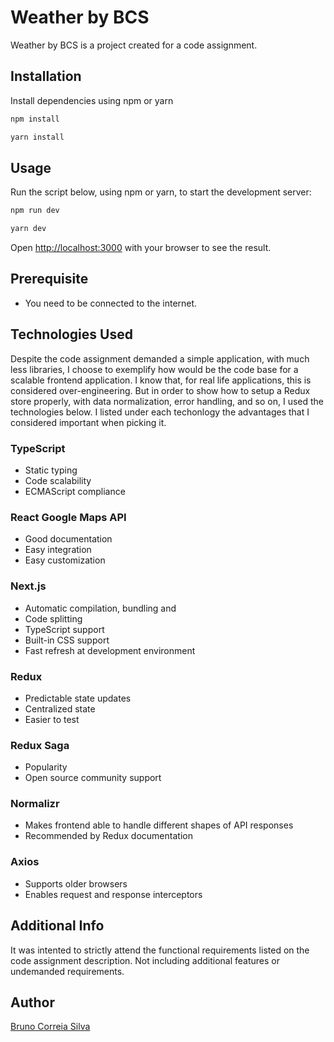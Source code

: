 # Weather by BCS

Weather by BCS is a project created for a code assignment.

## Installation

Install dependencies using npm or yarn

```bash
npm install
```
```bash
yarn install
```

## Usage

Run the script below, using npm or yarn, to start the development server:

```bash
npm run dev
```
```bash
yarn dev
```

Open [http://localhost:3000](http://localhost:3000) with your browser to see the result.


## Prerequisite

- You need to be connected to the internet.

## Technologies Used

Despite the code assignment demanded a simple application, with much less libraries, I choose to exemplify how would be the code base for a scalable frontend application. I know that, for real life applications, this is considered over-engineering. But in order to show how to setup a Redux store properly, with data normalization, error handling, and so on, I used the technologies below. I listed under each techonlogy the advantages that I considered important when picking it.

### TypeScript
- Static typing
- Code scalability
- ECMAScript compliance

### React Google Maps API
- Good documentation
- Easy integration
- Easy customization

### Next.js
- Automatic compilation, bundling and
- Code splitting
- TypeScript support
- Built-in CSS support
- Fast refresh at development environment

### Redux
- Predictable state updates
- Centralized state
- Easier to test

### Redux Saga
- Popularity
- Open source community support

### Normalizr
- Makes frontend able to handle different shapes of API responses
- Recommended by Redux documentation

### Axios
- Supports older browsers
- Enables request and response interceptors

## Additional Info
It was intented to strictly attend the functional requirements listed on the code assignment description. Not including additional features or undemanded requirements.

## Author
[Bruno Correia Silva](https://www.linkedin.com/in/bruncs/)
